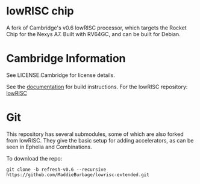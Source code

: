 lowRISC chip
==============================================

A fork of Cambridge's v0.6 lowRISC processor, which targets the Rocket Chip for the Nexys A7. Built with RV64GC, and can be built for Debian.

Cambridge Information
==============================================
See LICENSE.Cambridge for license details.

See the [documentation](https://www.lowrisc.org/docs/) for build instructions.
For the lowRISC repository: [lowRISC](https://github.com/lowrisc/lowrisc-chip)

Git
==============================================
This repository has several submodules, some of which are also forked from lowRISC. They give the basic setup for adding accelerators, as can be seen in Ephelia and Combinations.

To download the repo:

~~~shell
git clone -b refresh-v0.6 --recursive https://github.com/MaddieBurbage/lowrisc-extended.git
~~~
